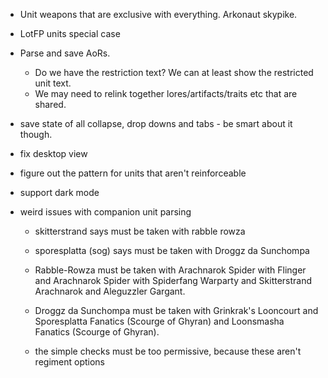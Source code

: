 - Unit weapons that are exclusive with everything. Arkonaut skypike.
- LotFP units special case
- Parse and save AoRs.
  - Do we have the restriction text? We can at least show the restricted unit text.
  - We may need to relink together lores/artifacts/traits etc that are shared.
- save state of all collapse, drop downs and tabs - be smart about it though.
- fix desktop view
- figure out the pattern for units that aren't reinforceable
- support dark mode

- weird issues with companion unit parsing
  - skitterstrand says must be taken with rabble rowza
  - sporesplatta (sog) says must be taken with Droggz da Sunchompa
  - Rabble-Rowza must be taken with Arachnarok Spider with Flinger and Arachnarok Spider with Spiderfang Warparty and Skitterstrand Arachnarok and Aleguzzler Gargant.
  - Droggz da Sunchompa must be taken with Grinkrak's Looncourt and Sporesplatta Fanatics (Scourge of Ghyran) and Loonsmasha Fanatics (Scourge of Ghyran).

  - the simple checks must be too permissive, because these aren't regiment options
